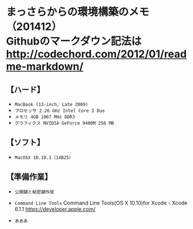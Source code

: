 
まっさらからの環境構築のメモ（201412）  
Githubのマークダウン記法は  
http://codechord.com/2012/01/readme-markdown/  
=====================================

【ハード】
----------
*	`MacBook (13-inch, Late 2009)`
*	`プロセッサ 2.26 GHz Intel Core 2 Duo`
*	`メモリ 4GB 1067 MHz DDR3`
*	`グラフィクス NVIDIA GeForce 9400M 256 MB`

【ソフト】
----------
*	`MacOSX 10.10.1（14B25）`

【準備作業】
----------
*	`公開鍵と秘密鍵作成`
  
*	`Command Line Tools`
  Command Line Tools(OS X 10.10)for Xcode - Xcode 6.1.1
  https://developer.apple.com/
*	`あああ`

